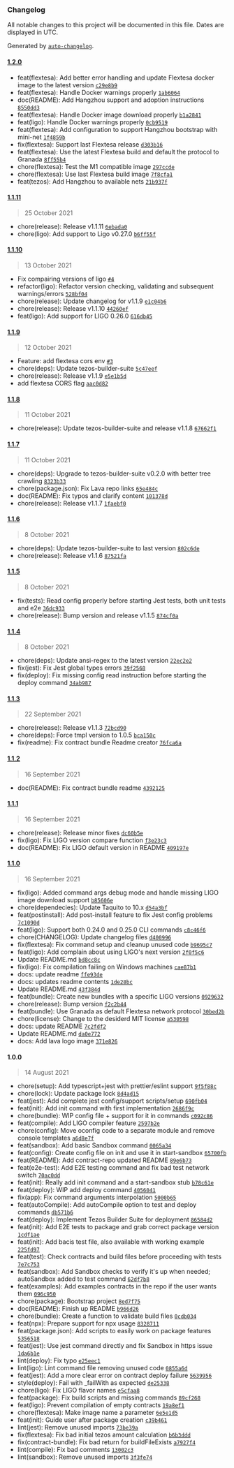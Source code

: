 ### Changelog

All notable changes to this project will be documented in this file. Dates are displayed in UTC.

Generated by [`auto-changelog`](https://github.com/CookPete/auto-changelog).

#### [1.2.0](https://github.com/uconomy/lava/compare/1.1.11...1.2.0)

- feat(flextesa): Add better error handling and update Flextesa docker image to the latest version [`c29e8b9`](https://github.com/uconomy/lava/commit/c29e8b9a2f3c63e6776ff73dd5c77378423ea906)
- feat(flextesa): Handle Docker warnings properly [`1ab6064`](https://github.com/uconomy/lava/commit/1ab606432ac58ed2aa1e2bca897384466e48572c)
- doc(README): Add Hangzhou support and adoption instructions [`8550dd3`](https://github.com/uconomy/lava/commit/8550dd317be6db41c38d8368080a4aabb6a88954)
- feat(flextesa): Handle Docker image download properly [`b1a2841`](https://github.com/uconomy/lava/commit/b1a2841b4e6c08f1d31425454a2a6365051defda)
- feat(ligo): Handle Docker warnings properly [`0cb9519`](https://github.com/uconomy/lava/commit/0cb951972d8d5f3102efb30bb011536c47482683)
- feat(flextesa): Add configuration to support Hangzhou bootstrap with mini-net [`1f4859b`](https://github.com/uconomy/lava/commit/1f4859b0569a6fae0555802a91c504948879beca)
- fix(flextesa): Support last Flextesa release [`d303b16`](https://github.com/uconomy/lava/commit/d303b16a30bd74a85045c096ed8c36865989bbdc)
- feat(flextesa): Use the latest Flextesa build and default the protocol to Granada [`8ff55b4`](https://github.com/uconomy/lava/commit/8ff55b49a56fc74829c332b8f429037498ff1b6e)
- chore(flextesa): Test the M1 compatible image [`297ccde`](https://github.com/uconomy/lava/commit/297ccdef59a89b19af6f48613ffb7f8683de6dd3)
- chore(flextesa): Use last Flextesa build image [`7f8cfa1`](https://github.com/uconomy/lava/commit/7f8cfa1e08add0934a1f355fcba7e1411636459b)
- feat(tezos): Add Hangzhou to available nets [`21b937f`](https://github.com/uconomy/lava/commit/21b937f0ea1cd328a16fe0b2d6dd0b465c782a9f)

#### [1.1.11](https://github.com/uconomy/lava/compare/1.1.10...1.1.11)

> 25 October 2021

- chore(release): Release v1.1.11 [`6ebada0`](https://github.com/uconomy/lava/commit/6ebada0ec59f82373f5770c1b675a7a59b8b5494)
- chore(ligo): Add support to Ligo v0.27.0 [`b6ff55f`](https://github.com/uconomy/lava/commit/b6ff55fd246da59a83d4f135efd50ecd63c22a1d)

#### [1.1.10](https://github.com/uconomy/lava/compare/1.1.9...1.1.10)

> 13 October 2021

- Fix compairing versions of ligo [`#4`](https://github.com/uconomy/lava/pull/4)
- refactor(ligo): Refactor version checking, validating and subsequent warnings/errors [`528bf04`](https://github.com/uconomy/lava/commit/528bf043aae7faac43b282d33bccca1c6b099770)
- chore(release): Update changelog for v1.1.9 [`e1c04b6`](https://github.com/uconomy/lava/commit/e1c04b6ae44cad5365e566a22661a8d30ee4b44e)
- chore(release): Release v1.1.10 [`44260ef`](https://github.com/uconomy/lava/commit/44260efe3c5442628f53798ff918145cf4c0c821)
- feat(ligo): Add support for LIGO 0.26.0 [`616db45`](https://github.com/uconomy/lava/commit/616db45d51840404e461600f2a252d08b2f01597)

#### [1.1.9](https://github.com/uconomy/lava/compare/1.1.8...1.1.9)

> 12 October 2021

- Feature: add flextesa cors env [`#3`](https://github.com/uconomy/lava/pull/3)
- chore(deps): Update tezos-builder-suite [`5c47eef`](https://github.com/uconomy/lava/commit/5c47eef09989ca3b6b2ec653702736023eb75cb0)
- chore(release): Release v1.1.9 [`e5e1b5d`](https://github.com/uconomy/lava/commit/e5e1b5d31f625ae18be9a4d1b42ceda9fe1bbd50)
- add flextesa CORS flag [`aac0d82`](https://github.com/uconomy/lava/commit/aac0d822b38cccd71c7fd2c7b2351c357aa4fad8)

#### [1.1.8](https://github.com/uconomy/lava/compare/1.1.7...1.1.8)

> 11 October 2021

- chore(release): Update tezos-builder-suite and release v1.1.8 [`67662f1`](https://github.com/uconomy/lava/commit/67662f1d90b3af45647e1a5034537df70b6dd8d6)

#### [1.1.7](https://github.com/uconomy/lava/compare/1.1.6...1.1.7)

> 11 October 2021

- chore(deps): Upgrade to tezos-builder-suite v0.2.0 with better tree crawling [`8323b33`](https://github.com/uconomy/lava/commit/8323b330ac8fcb94a48da8dd4330f84a34932a99)
- chore(package.json): Fix Lava repo links [`65e484c`](https://github.com/uconomy/lava/commit/65e484c49f7c85ca3a91271e825cd7322cd96342)
- doc(README): Fix typos and clarify content [`101378d`](https://github.com/uconomy/lava/commit/101378de46aa469aca5086f3b0843aa07661b2da)
- chore(release): Release v1.1.7 [`1faebf0`](https://github.com/uconomy/lava/commit/1faebf03fc90725ec27213cd3d99664359f9569f)

#### [1.1.6](https://github.com/uconomy/lava/compare/1.1.5...1.1.6)

> 8 October 2021

- chore(deps): Update tezos-builder-suite to last version [`802c6de`](https://github.com/uconomy/lava/commit/802c6de1903aa45f4f512a6101dfe5393c04784b)
- chore(release): Release v1.1.6 [`87521fa`](https://github.com/uconomy/lava/commit/87521fae71d5aa1249370d6544c4414ff3e94339)

#### [1.1.5](https://github.com/uconomy/lava/compare/1.1.4...1.1.5)

> 8 October 2021

- fix(tests): Read config properly before starting Jest tests, both unit tests and e2e [`36dc933`](https://github.com/uconomy/lava/commit/36dc933bfc19945b5b08adbb16a12039ad97e152)
- chore(release): Bump version and release v1.1.5 [`874cf0a`](https://github.com/uconomy/lava/commit/874cf0aac8c6eaa09f214b73c6d54be6db203f0d)

#### [1.1.4](https://github.com/uconomy/lava/compare/1.1.3...1.1.4)

> 8 October 2021

- chore(deps): Update ansi-regex to the latest version [`22ec2e2`](https://github.com/uconomy/lava/commit/22ec2e27a29bbeb410ea9a12b970d666edffff49)
- fix(jest): Fix Jest global types errors [`39f2568`](https://github.com/uconomy/lava/commit/39f25689b2f70dfde97dc8dbf2642c2db8a821ba)
- fix(deploy): Fix  missing config read instruction before starting the deploy command [`34ab987`](https://github.com/uconomy/lava/commit/34ab98784107725789db1fb3edd2fe26c2fcafea)

#### [1.1.3](https://github.com/uconomy/lava/compare/1.1.2...1.1.3)

> 22 September 2021

- chore(release): Release v1.1.3 [`72bcd90`](https://github.com/uconomy/lava/commit/72bcd90dfa16f0ee21c5bc8b76a9c7447a122822)
- chore(deps): Force tmpl version to 1.0.5 [`bca150c`](https://github.com/uconomy/lava/commit/bca150c5f8824619e7601ca93c05cc2a7bcddab8)
- fix(readme): Fix contract bundle Readme creator [`76fca6a`](https://github.com/uconomy/lava/commit/76fca6a0458a2bf0745ba55d59893fde6ea97302)

#### [1.1.2](https://github.com/uconomy/lava/compare/1.1.1...1.1.2)

> 16 September 2021

- doc(README): Fix contract bundle readme [`4392125`](https://github.com/uconomy/lava/commit/4392125e0b591a39ff633d69f1c346435dcd96e9)

#### [1.1.1](https://github.com/uconomy/lava/compare/1.1.0...1.1.1)

> 16 September 2021

- chore(release): Release minor fixes [`dc60b5e`](https://github.com/uconomy/lava/commit/dc60b5efa1a75d9a97b24a525b23bc69e787cd5f)
- fix(ligo): Fix LIGO version compare function [`f3e23c3`](https://github.com/uconomy/lava/commit/f3e23c3c0fe4a8b7c40a1877f8183f69a9ab0000)
- doc(README): Fix LIGO default version in README [`409197e`](https://github.com/uconomy/lava/commit/409197e74ef40f2421f545b8c92923dadb64dd7b)

#### [1.1.0](https://github.com/uconomy/lava/compare/1.0.0...1.1.0)

> 16 September 2021

- fix(ligo): Added command args debug mode and handle missing LIGO image download support [`b85606e`](https://github.com/uconomy/lava/commit/b85606e4a535ed140cb33cfa380aa76a4800b822)
- chore(dependecies): Update Taquito to 10.x [`d54a3bf`](https://github.com/uconomy/lava/commit/d54a3bf730ffecfc9e224b94f0b24ae584440680)
- feat(postinstall): Add post-install feature to fix Jest config problems [`7c1090d`](https://github.com/uconomy/lava/commit/7c1090d0bd6d0763e8dbc3e3e82dd01490713c54)
- feat(ligo): Support both 0.24.0 and 0.25.0 CLI commands [`c8c46f6`](https://github.com/uconomy/lava/commit/c8c46f6915459ed501d034930e8c4b42bead70c2)
- chore(CHANGELOG): Update changelog files [`d400996`](https://github.com/uconomy/lava/commit/d400996c129545ff2958ac3d8292317d75c07499)
- fix(flextesa): Fix command setup and cleanup unused code [`b9695c7`](https://github.com/uconomy/lava/commit/b9695c7cefb1d21539c4f906a63d60e266928586)
- feat(ligo): Add complain about using LIGO's next version [`2f0f5c6`](https://github.com/uconomy/lava/commit/2f0f5c6db21d96a4026ba990fd2b2db4f7eb92ac)
- Update README.md [`bd8cc8c`](https://github.com/uconomy/lava/commit/bd8cc8c6cf838b1b39ba7dcea1842a7be0eb29c5)
- fix(ligo): Fix compilation failing on Windows machines [`cae87b1`](https://github.com/uconomy/lava/commit/cae87b17160ccc7a334389128ba169f3754e93a6)
- docs: update readme [`ffe93de`](https://github.com/uconomy/lava/commit/ffe93de7dc6af786abebcdaded80cc4df1c5fa65)
- docs: updates readme contents [`1de28bc`](https://github.com/uconomy/lava/commit/1de28bcdbabcdb416bc1f1d7a21ab30a9f2578ee)
- Update README.md [`43f384d`](https://github.com/uconomy/lava/commit/43f384deb0c66092557d3fe98376f9c53c7d3c64)
- feat(bundle): Create new bundles with a specific LIGO versions [`0929632`](https://github.com/uconomy/lava/commit/0929632c0e596919894a2953a94324809641c17e)
- chore(release): Bump version [`f2c2b44`](https://github.com/uconomy/lava/commit/f2c2b44669989b2159367163c29ba4de27132c9e)
- feat(bundle): Use Granada as default Flextesa network protocol [`30bed2b`](https://github.com/uconomy/lava/commit/30bed2b001f77aaaa89f6ffc5a19cacaa87ffff6)
- chore(license): Change to the desiderd MIT license [`a530598`](https://github.com/uconomy/lava/commit/a53059807cb59cea6c3f8d84d61c21411d8ffb03)
- docs: update README [`7c2fdf2`](https://github.com/uconomy/lava/commit/7c2fdf29f6ed8c07c31984e00fde6f6945e918d4)
- Update README.md [`da0e772`](https://github.com/uconomy/lava/commit/da0e7728b7604a084c80e145e28927ece3f6f94b)
- docs: Add lava logo image [`371e826`](https://github.com/uconomy/lava/commit/371e826dd5eba86d75b20b5e3db1c609a05fca79)

#### 1.0.0

> 14 August 2021

- chore(setup): Add typescript+jest with prettier/eslint support [`9f5f88c`](https://github.com/uconomy/lava/commit/9f5f88cd0a342a1ca4208ed7eeba5f88aa0b05a0)
- chore(lock): Update package lock [`8d4ad15`](https://github.com/uconomy/lava/commit/8d4ad156cb292693a513c190e9b67e4faadae2ee)
- feat(jest): Add complete jest config/support scripts/setup [`690fb04`](https://github.com/uconomy/lava/commit/690fb046909e549f8cd04061f3a99ce0c82fc4f7)
- feat(init): Add init command with first implementation [`2686f9c`](https://github.com/uconomy/lava/commit/2686f9cd5c1bb7ea98d1354bfe1d88e28180d968)
- chore(bundle): WIP config file + support for it in commands [`c092c86`](https://github.com/uconomy/lava/commit/c092c86feca6fe2b0c63406251deae13500e6c99)
- feat(compile): Add LIGO compiler feature [`2597b2e`](https://github.com/uconomy/lava/commit/2597b2ee13336929dbfdc1477ef0720ef0ad5c9d)
- chore(config): Move oconfig code to a separate module and remove console templates [`a6d8e7f`](https://github.com/uconomy/lava/commit/a6d8e7f4734e3eea63d967e0abf722ff0b2674ee)
- feat(sandbox): Add basic Sandbox command [`0065a34`](https://github.com/uconomy/lava/commit/0065a34a7c0487d0405871c7ffacd8aae37806a6)
- feat(config): Create config file on init and use it in start-sandbox [`65700fb`](https://github.com/uconomy/lava/commit/65700fb3db8ba02dc9371d6aaea4b9e98d1f640b)
- feat(README): Add contract-repo updated README [`89e6b73`](https://github.com/uconomy/lava/commit/89e6b73253753a2f12dc8b8183970f75ecfcf240)
- feat(e2e-test): Add E2E testing command and fix bad test network switch [`70ac0dd`](https://github.com/uconomy/lava/commit/70ac0dd1d87d5b92533ef76d465114012752fbe5)
- feat(init): Really add init command and a start-sandbox stub [`b78c61e`](https://github.com/uconomy/lava/commit/b78c61e2424d4d5c4417c96e998058c542626518)
- feat(deploy): WIP add deploy command [`4056041`](https://github.com/uconomy/lava/commit/40560410ac025bab356a1512b52d48eab12a6fed)
- fix(app): Fix command arguments interpolation [`5000b65`](https://github.com/uconomy/lava/commit/5000b6548d60bec91bed8aea1bf9e0b6ff0908dc)
- feat(autoCompile): Add autoCompile option to test and deploy commands [`db571b6`](https://github.com/uconomy/lava/commit/db571b669b7af2e0274b9a0f1fcb0d10327bb510)
- feat(deploy): Implement Tezos Builder Suite for deployment [`86584d2`](https://github.com/uconomy/lava/commit/86584d29ed7ed1c8025ed14ddeb2fad4498f161b)
- feat(init): Add E2E tests to package and grab correct package version [`1cdf1ae`](https://github.com/uconomy/lava/commit/1cdf1aea3fed4c56b510a7c8e7f66fa5a5d56a40)
- feat(init): Add bacis test file, also available with working example [`225fd97`](https://github.com/uconomy/lava/commit/225fd97e0ad635eb2cf24094baf352d0614e80ba)
- feat(test): Check contracts and build files before proceeding with tests [`7e7c753`](https://github.com/uconomy/lava/commit/7e7c75367199bd6288431acd4683fb6ba21ea99d)
- feat(sandbox): Add Sandbox checks to verify it's up when needed; autoSandbox added to test command [`62df7b8`](https://github.com/uconomy/lava/commit/62df7b8e594dd015508a1b2485cb44602429a78c)
- feat(examples): Add examples contracts in the repo if the user wants them [`096c950`](https://github.com/uconomy/lava/commit/096c950b7ffff0654cc8d9e558f6c12cb46cc844)
- chore(package): Bootstrap project [`8ed7f75`](https://github.com/uconomy/lava/commit/8ed7f75fdec33a6adb7a3c35b43dc09cf6f076fc)
- doc(README): Finish up README [`b966d26`](https://github.com/uconomy/lava/commit/b966d26b44f7f0c1ac33afa0a854ffef029b11ac)
- chore(bundle): Create a function to validate build files [`0cdb034`](https://github.com/uconomy/lava/commit/0cdb0342e8f6fe72843ebcea0f90bda7606d30b7)
- feat(npx): Prepare support for npx usage [`8328711`](https://github.com/uconomy/lava/commit/83287119af1a2f629f14a08ddd5438d085724b2f)
- feat(package.json): Add scripts to easily work on package features [`5356518`](https://github.com/uconomy/lava/commit/53565187aa0a716f70e6a49c2199486888f8906b)
- feat(jest): Use jest command directly and fix Sandbox in https issue [`1da6b1e`](https://github.com/uconomy/lava/commit/1da6b1efce36c78e4d654f95e4c2f37c0d1b402b)
- lint(deploy): Fix typo [`e25eec1`](https://github.com/uconomy/lava/commit/e25eec131405bcd06975866671fa5b3839c3da6b)
- lint(ligo): Lint command file removing unused code [`0855a6d`](https://github.com/uconomy/lava/commit/0855a6dc82d7d60e47a805c6f105d5cbda30ae5e)
- feat(jest): Add a more clear error on contract deploy failure [`5639956`](https://github.com/uconomy/lava/commit/56399566f83fd4201c2a5afda3bc9dbfe33536a2)
- style(deploy): Fail with _failWith as expected [`de25338`](https://github.com/uconomy/lava/commit/de25338a11e253585932ceeaa36ad33c3f0235c7)
- chore(ligo): Fix LIGO flavor names [`e5cfaa8`](https://github.com/uconomy/lava/commit/e5cfaa8726eb58a3d7738026fe0ef1704e4534f8)
- feat(package): Fix build scripts and missing commands [`89cf268`](https://github.com/uconomy/lava/commit/89cf268b4e1c6af4e63076e146512dd435d62546)
- feat(ligo): Prevent compilation of empty contracts [`19a8ef1`](https://github.com/uconomy/lava/commit/19a8ef173ef83ee1e71690db1a168ae02e628ade)
- chore(flextesa): Make image name a parameter [`6e5e1d5`](https://github.com/uconomy/lava/commit/6e5e1d55e8a651f694eac59897725e4f847ffc0e)
- feat(init): Guide user after package creation [`c39b461`](https://github.com/uconomy/lava/commit/c39b461742178c05f590c87704042ebf70549eb6)
- lint(jest): Remove unused imports [`73be39a`](https://github.com/uconomy/lava/commit/73be39af2317810a5bfc5b865f23615a5c547e39)
- fix(flextesa): Fix bad initial tezos amount calculation [`b6b3ddd`](https://github.com/uconomy/lava/commit/b6b3dddabf2c171ada7bcf17def7e20837b302e0)
- fix(contract-bundle): Fix bad return for buildFileExists [`a7927f4`](https://github.com/uconomy/lava/commit/a7927f45f8d5088a85ffec28a92285f478b2afc0)
- lint(compile): Fix bad comments [`13002c3`](https://github.com/uconomy/lava/commit/13002c34b7c4d34f62e8f455140bc2a538286ebb)
- lint(sandbox): Remove unused imports [`3f3fe74`](https://github.com/uconomy/lava/commit/3f3fe748de708ae74dbbf2c1b8973c865af7aed5)
